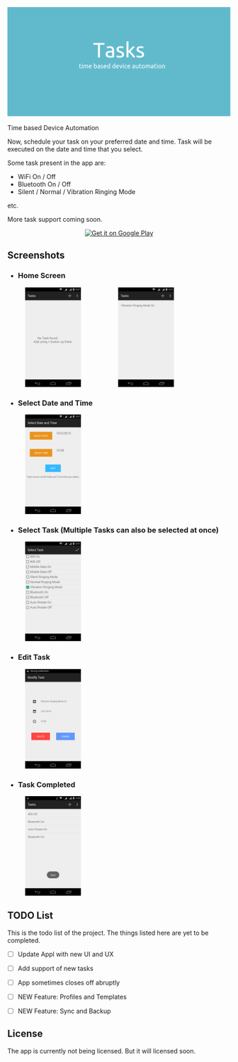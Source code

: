 ![Cover](images/Cover.jpg)

Time based Device Automation

Now, schedule your task on your preferred date and time. Task will be executed on the date and time that you select.

Some task present in the app are:
* WiFi On / Off
* Bluetooth On / Off
* Silent / Normal / Vibration Ringing Mode

etc.

More task support coming soon.

<p align="center">
	<a href='https://play.google.com/store/apps/details?id=com.wottageek.tasks'>
		<img alt='Get it on Google Play' src='https://play.google.com/intl/en_us/badges/images/generic/en_badge_web_generic.png' width="25%" height="25%"/>
	</a>
</p>



## Screenshots

* ### Home Screen

<img alt='Empty Home Screen' src='images/1.png' width="25%" height="25%" hspace="40px"/> <img alt='Task List' src='images/4.png' width="25%" height="25%" hspace="40px"/>

* ### Select Date and Time

<img alt='Select Date and Time' src='images/2.png' width="25%" height="25%" hspace="40px"/>

* ### Select Task (Multiple Tasks can also be selected at once)

<img alt='Select Task' src='images/3.png' width="25%" height="25%" hspace="40px"/>

* ### Edit Task

<img alt='Edit Task' src='images/5.png' width="25%" height="25%" hspace="40px"/>

* ### Task Completed

<img alt='Task Completed' src='images/6.png' width="25%" height="25%" hspace="40px"/>


## TODO List

This is the todo list of the project. The things listed here are yet to be completed.

- [ ] Update Appl with new UI and UX
- [ ] Add support of new tasks
- [ ] App sometimes closes off abruptly
- [ ] NEW Feature: Profiles and Templates
- [ ] NEW Feature: Sync and Backup


## License

The app is currently not being licensed. But it will licensed soon.
